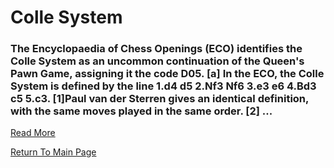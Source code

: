 # Colle System

### The Encyclopaedia of Chess Openings (ECO) identifies the Colle System as an uncommon continuation of the Queen's Pawn Game, assigning it the code D05. [a] In the ECO, the Colle System is defined by the line 1.d4 d5 2.Nf3 Nf6 3.e3 e6 4.Bd3 c5 5.c3. [1]Paul van der Sterren gives an identical definition, with the same moves played in the same order. [2] ...
[Read More](https://en.wikipedia.org/wiki/Colle_System)

[Return To Main Page](index.md)
